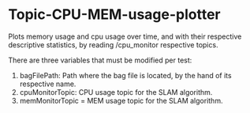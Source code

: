 # Topic-CPU-MEM-usage-plotter
Plots memory usage and cpu usage over time, and with their respective descriptive statistics, by reading /cpu_monitor respective topics.

There are three variables that must be modified per test:
1. bagFilePath: Path where the bag file is located, by the hand of its respective name.
2. cpuMonitorTopic: CPU usage topic for the SLAM algorithm.
3. memMonitorTopic = MEM usage topic for the SLAM algorithm.
